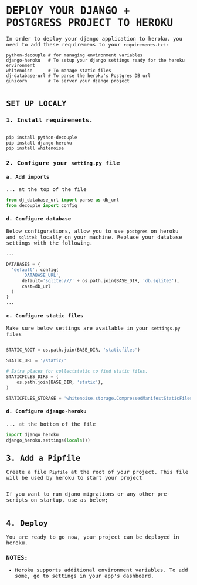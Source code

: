 <samp>

# DEPLOY YOUR DJANGO + POSTGRESS PROJECT TO HEROKU

In order to deploy your django application to heroku, you need to add these requiremens to your `requirements.txt`:
  
~~~~~
python-decouple # for managing environment variables
django-heroku   # To setup your django settings ready for the heroku environment 
whitenoise      # To manage static files
dj-database-url # To parse the heroku's Postgres DB url
gunicorn        # To server your django project
  
~~~~~

## SET UP LOCALY
  
### 1.  Install requirements.

```bash

pip install python-decouple
pip install django-heroku
pip install whitenoise

```
  
### 2.  Configure your `setting.py` file
  
#### a. Add imports
  ... at the top of the file
  ```python
  from dj_database_url import parse as db_url
  from decouple import config
  ```
  
#### d. Configure database
  Below configurations, allow you to use `postgres` on heroku and `sqlite3` locally on your machine. Replace your database settings with the following.
  ```python
  ...
  
  DATABASES = {
    'default': config(
        'DATABASE_URL',
        default='sqlite:///' + os.path.join(BASE_DIR, 'db.sqlite3'),
        cast=db_url
    )
  }
  ...
  ```

#### c. Configure static files
  Make sure below settings are available in your `settings.py` files
  ```python
  
  STATIC_ROOT = os.path.join(BASE_DIR, 'staticfiles')
  
  STATIC_URL = '/static/'

  # Extra places for collectstatic to find static files.
  STATICFILES_DIRS = (
      os.path.join(BASE_DIR, 'static'),
  )
  
  STATICFILES_STORAGE = 'whitenoise.storage.CompressedManifestStaticFilesStorage'
  
  ```
  
#### d. Configure django-heroku
  ... at the bottom of the file
  ```python
  import django_heroku
  django_heroku.settings(locals())
  ```
  
## 3. Add a Pipfile
  Create a file `Pipfile` at the root of your project. This file will be used by heroku to start your project
  ```bash
  
  ```
  
  If you want to run djano migrations or any other pre-scripts on startup, use as below;
  ```bash
  
  ```
 
## 4. Deploy
  
  You are ready to go now, your project can be deployed in heroku. 

  ### NOTES:
  - Heroku supports additional environment variables. To add some, go to settings in your app's dashboard.

</samp>
